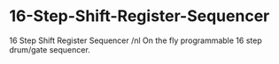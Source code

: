 # 16-Step-Shift-Register-Sequencer
16 Step Shift Register Sequencer /nl
On the fly programmable 16 step drum/gate sequencer.
